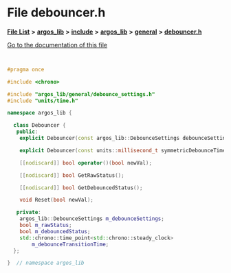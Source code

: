 

# File debouncer.h

[**File List**](files.md) **>** [**argos\_lib**](dir_f9cbf5730473812e84551a5945ef39f8.md) **>** [**include**](dir_0330651415bf66743a1cd99e3d0db0bc.md) **>** [**argos\_lib**](dir_934baf9e7d2bb4710ca41f9f25ef3ea4.md) **>** [**general**](dir_ce90de3a31c0930a75a0088390301e44.md) **>** [**debouncer.h**](debouncer_8h.md)

[Go to the documentation of this file](debouncer_8h.md)


```C++


#pragma once

#include <chrono>

#include "argos_lib/general/debounce_settings.h"
#include "units/time.h"

namespace argos_lib {

  class Debouncer {
   public:
    explicit Debouncer(const argos_lib::DebounceSettings debounceSettings, bool initialValue = false);

    explicit Debouncer(const units::millisecond_t symmetricDebounceTime);

    [[nodiscard]] bool operator()(bool newVal);

    [[nodiscard]] bool GetRawStatus();

    [[nodiscard]] bool GetDebouncedStatus();

    void Reset(bool newVal);

   private:
    argos_lib::DebounceSettings m_debounceSettings;  
    bool m_rawStatus;                                
    bool m_debouncedStatus;                          
    std::chrono::time_point<std::chrono::steady_clock>
        m_debounceTransitionTime;  
  };

}  // namespace argos_lib
```


